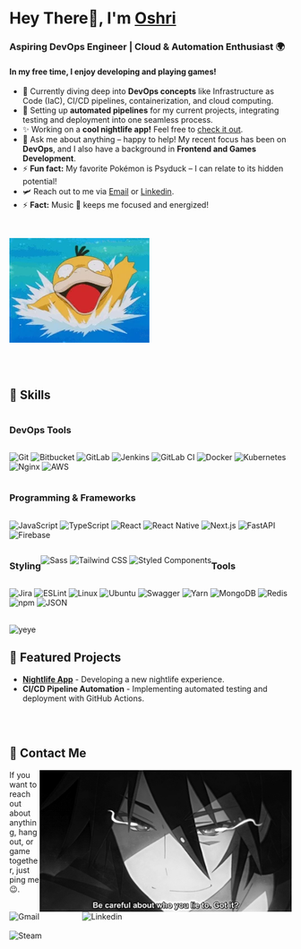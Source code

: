 # Hey There👋, I'm [Oshri](https://www.linkedin.com/in/oshri-zafrani/)
### Aspiring DevOps Engineer | Cloud & Automation Enthusiast 🌍
#### In my free time, I enjoy developing and playing games!

- 🌱 Currently diving deep into <b>DevOps concepts</b> like Infrastructure as Code (IaC), CI/CD pipelines, containerization, and cloud computing.
- 🔧 Setting up <b>automated pipelines</b> for my current projects, integrating testing and deployment into one seamless process.
- ✨ Working on a <b>cool nightlife app!</b> Feel free to <a href="https://nightly.co">check it out</a>.
- 💬 Ask me about anything – happy to help! My recent focus has been on <b>DevOps</b>, and I also have a background in <b>Frontend and Games Development</b>.
- ⚡ <b>Fun fact:</b> My favorite Pokémon is Psyduck – I can relate to its hidden potential!
- 🛩 Reach out to me via <a href="mailto:oshriza@gmail.com">Email</a> or <a href="https://www.linkedin.com/in/oshri-zafrani/" rel="nofollow">Linkedin</a>.
- ⚡ <b>Fact:</b> Music 🎵 keeps me focused and energized!
</br>

![yeye](https://raw.githubusercontent.com/oshriza/oshriza/main/assets/Giphy3_psyduck.webp)

</br>
</br>

## 🚀 Skills
<div style="display: flex; flex-wrap: wrap;">

### DevOps Tools
![Git](https://img.shields.io/badge/git-%23F05033.svg?style=for-the-badge&logo=git&logoColor=white)
![Bitbucket](https://img.shields.io/badge/bitbucket-%230047B3.svg?style=for-the-badge&logo=bitbucket&logoColor=white)
![GitLab](https://img.shields.io/badge/gitlab-%23181717.svg?style=for-the-badge&logo=gitlab&logoColor=white)
![Jenkins](https://img.shields.io/badge/jenkins-%232C5263.svg?style=for-the-badge&logo=jenkins&logoColor=white)
![GitLab CI](https://img.shields.io/badge/gitlab%20ci-%23181717.svg?style=for-the-badge&logo=gitlab&logoColor=white)
![Docker](https://img.shields.io/badge/docker-%230db7ed.svg?style=for-the-badge&logo=docker&logoColor=white)
![Kubernetes](https://img.shields.io/badge/kubernetes-%23326ce5.svg?style=for-the-badge&logo=kubernetes&logoColor=white)
![Nginx](https://img.shields.io/badge/nginx-%23009639.svg?style=for-the-badge&logo=nginx&logoColor=white)
![AWS](https://img.shields.io/badge/AWS-%23FF9900.svg?style=for-the-badge&logo=amazon-aws&logoColor=white)

### Programming & Frameworks
![JavaScript](https://img.shields.io/badge/JavaScript-323330?style=for-the-badge&logo=javascript&logoColor=%23F7DF1E)
![TypeScript](https://img.shields.io/badge/TypeScript-007ACC?style=for-the-badge&logo=typescript&logoColor=white)
![React](https://img.shields.io/badge/React-20232A?style=for-the-badge&logo=react&logoColor=61DAFB)
![React Native](https://img.shields.io/badge/react_native-%2320232a.svg?style=for-the-badge&logo=react&logoColor=%2361DAFB)
![Next.js](https://img.shields.io/badge/next.js-000000?style=for-the-badge&logo=nextdotjs&logoColor=white)
![FastAPI](https://img.shields.io/badge/fastapi-109989?style=for-the-badge&logo=fastapi&logoColor=white)
![Firebase](https://img.shields.io/badge/firebase-ffca28?style=for-the-badge&logo=firebase&logoColor=black)

### Styling
![Sass](https://img.shields.io/badge/Sass-CC6699?style=for-the-badge&logo=sass&logoColor=white)
![Tailwind CSS](https://img.shields.io/badge/Tailwind_CSS-38B2AC?style=for-the-badge&logo=tailwind-css&logoColor=white)
![Styled Components](https://img.shields.io/badge/styled_Components-CC6699?style=for-the-badge&logo=styled-components&logoColor=white)

### Tools
![Jira](https://img.shields.io/badge/jira-%230A0FFF.svg?style=for-the-badge&logo=jira&logoColor=white)
![ESLint](https://img.shields.io/badge/ESLint-4B3263?style=for-the-badge&logo=eslint&logoColor=white)
![Linux](https://img.shields.io/badge/Linux-FCC624?style=for-the-badge&logo=linux&logoColor=black)
![Ubuntu](https://img.shields.io/badge/Ubuntu-E95420?style=for-the-badge&logo=ubuntu&logoColor=white)
![Swagger](https://img.shields.io/badge/-Swagger-%23Clojure?style=for-the-badge&logo=swagger&logoColor=white)
![Yarn](https://img.shields.io/badge/yarn-%232C8EBB.svg?style=for-the-badge&logo=yarn&logoColor=white)
![MongoDB](https://img.shields.io/badge/MongoDB-%234ea94b.svg?style=for-the-badge&logo=mongodb&logoColor=white)
![Redis](https://img.shields.io/badge/redis-%23DD0031.svg?style=for-the-badge&logo=redis&logoColor=white)
![npm](https://img.shields.io/badge/npm-CB3837?style=for-the-badge&logo=npm&logoColor=white)
![JSON](https://img.shields.io/badge/json-5E5C5C?style=for-the-badge&logo=json)

</div>
</br>
<img src="https://raw.githubusercontent.com/oshriza/oshriza/main/assets/1936.gif" alt="yeye" width="300" height="200">

</br>

## 🌟 Featured Projects
* <b><a href="https://nightly.co">Nightlife App</a></b> - Developing a new nightlife experience.
* <b>CI/CD Pipeline Automation</b> - Implementing automated testing and deployment with GitHub Actions.

</br>
</br>

## 🤝 Contact Me
<p>


<img hight="320" width="450" align="right" alt="GIF" src="https://raw.githubusercontent.com/oshriza/oshriza/main/assets/93195.gif">

If you want to reach out about anything, hang out, or game together, just ping me 😉.

<a href="mailto:oshriza@gmail.com">
 <img align="left" alt="Gmail" width="130" hight="100" src="https://github.com/Xx-Ashutosh-xX/Xx-Ashutosh-xX/blob/master/assets/icons/gmail.png" />
</a>
<a href="https://www.linkedin.com/in/oshri-zafrani/">
  <img align="left" alt="Linkedin" width="150" hight="100" src="https://github.com/Xx-Ashutosh-xX/Xx-Ashutosh-xX/blob/master/assets/icons/linkedin.png" />
</br>
</br>
</br>
</a>

<a href="https://steamcommunity.com/id/oshriza/">
  <img align="left" alt="Steam" width="130" hight="100" src="https://github.com/Xx-Ashutosh-xX/Xx-Ashutosh-xX/blob/master/assets/icons/steam.png" />
</a>
 </p>
 
 </br>
 </br>
 </br>

<!---
<p align="center" >  
  <a href="https://github.com/anuraghazra/github-readme-stats"> 
<img  src="https://github-readme-stats.vercel.app/api?username=oshriza&&show_icons=true&theme=radical"/>
  </a>
  </p>
--->
  
<!---
oshriza/oshriza is a ✨ special ✨ repository because its `README.md` (this file) appears on your GitHub profile.
You can click the Preview link to take a look at your changes.
--->
